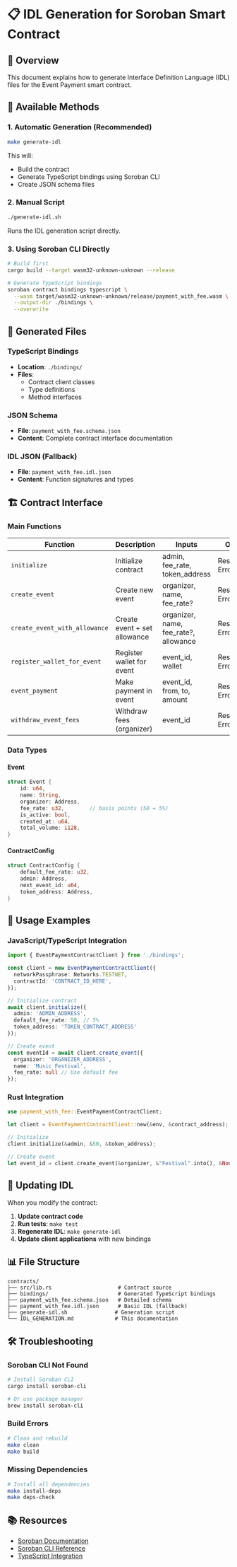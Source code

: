 # 📋 IDL Generation for Soroban Smart Contract

## 🎯 Overview

This document explains how to generate Interface Definition Language (IDL) files for the Event Payment smart contract.

## 🔧 Available Methods

### 1. **Automatic Generation (Recommended)**
```bash
make generate-idl
```
This will:
- Build the contract
- Generate TypeScript bindings using Soroban CLI
- Create JSON schema files

### 2. **Manual Script**
```bash
./generate-idl.sh
```
Runs the IDL generation script directly.

### 3. **Using Soroban CLI Directly**
```bash
# Build first
cargo build --target wasm32-unknown-unknown --release

# Generate TypeScript bindings
soroban contract bindings typescript \
  --wasm target/wasm32-unknown-unknown/release/payment_with_fee.wasm \
  --output-dir ./bindings \
  --overwrite
```

## 📁 Generated Files

### TypeScript Bindings
- **Location**: `./bindings/`
- **Files**:
  - Contract client classes
  - Type definitions
  - Method interfaces

### JSON Schema
- **File**: `payment_with_fee.schema.json`
- **Content**: Complete contract interface documentation

### IDL JSON (Fallback)
- **File**: `payment_with_fee.idl.json`
- **Content**: Function signatures and types

## 🏗️ Contract Interface

### Main Functions

| Function | Description | Inputs | Outputs |
|----------|-------------|--------|---------|
| `initialize` | Initialize contract | admin, fee_rate, token_address | Result<(), Error> |
| `create_event` | Create new event | organizer, name, fee_rate? | Result<u64, Error> |
| `create_event_with_allowance` | Create event + set allowance | organizer, name, fee_rate?, allowance | Result<u64, Error> |
| `register_wallet_for_event` | Register wallet for event | event_id, wallet | Result<(), Error> |
| `event_payment` | Make payment in event | event_id, from, to, amount | Result<(), Error> |
| `withdraw_event_fees` | Withdraw fees (organizer) | event_id | Result<i128, Error> |

### Data Types

#### Event
```rust
struct Event {
    id: u64,
    name: String,
    organizer: Address,
    fee_rate: u32,        // basis points (50 = 5%)
    is_active: bool,
    created_at: u64,
    total_volume: i128,
}
```

#### ContractConfig
```rust
struct ContractConfig {
    default_fee_rate: u32,
    admin: Address,
    next_event_id: u64,
    token_address: Address,
}
```

## 🚀 Usage Examples

### JavaScript/TypeScript Integration
```typescript
import { EventPaymentContractClient } from './bindings';

const client = new EventPaymentContractClient({
  networkPassphrase: Networks.TESTNET,
  contractId: 'CONTRACT_ID_HERE',
});

// Initialize contract
await client.initialize({
  admin: 'ADMIN_ADDRESS',
  default_fee_rate: 50, // 5%
  token_address: 'TOKEN_CONTRACT_ADDRESS'
});

// Create event
const eventId = await client.create_event({
  organizer: 'ORGANIZER_ADDRESS',
  name: 'Music Festival',
  fee_rate: null // Use default fee
});
```

### Rust Integration
```rust
use payment_with_fee::EventPaymentContractClient;

let client = EventPaymentContractClient::new(&env, &contract_address);

// Initialize
client.initialize(&admin, &50, &token_address);

// Create event
let event_id = client.create_event(&organizer, &"Festival".into(), &None);
```

## 🔄 Updating IDL

When you modify the contract:

1. **Update contract code**
2. **Run tests**: `make test`
3. **Regenerate IDL**: `make generate-idl`
4. **Update client applications** with new bindings

## 📊 File Structure

```
contracts/
├── src/lib.rs                     # Contract source
├── bindings/                      # Generated TypeScript bindings
├── payment_with_fee.schema.json   # Detailed schema
├── payment_with_fee.idl.json      # Basic IDL (fallback)
├── generate-idl.sh               # Generation script
└── IDL_GENERATION.md             # This documentation
```

## 🛠️ Troubleshooting

### Soroban CLI Not Found
```bash
# Install Soroban CLI
cargo install soroban-cli

# Or use package manager
brew install soroban-cli
```

### Build Errors
```bash
# Clean and rebuild
make clean
make build
```

### Missing Dependencies
```bash
# Install all dependencies
make install-deps
make deps-check
```

## 📚 Resources

- [Soroban Documentation](https://soroban.stellar.org/)
- [Soroban CLI Reference](https://soroban.stellar.org/docs/tools/cli)
- [TypeScript Integration](https://soroban.stellar.org/docs/tutorials/typescript)